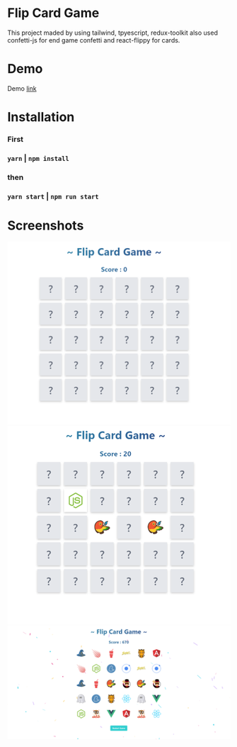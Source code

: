 # Flip Card Game

This project maded by using tailwind, tpyescript, redux-toolkit also  used confetti-js for end game confetti and react-flippy for cards.

# Demo 

Demo [link](https://ersincakmak-flip-card.netlify.app/)

# Installation

### First 
### `yarn` | `npm install`

### then 
### `yarn start` | `npm run start`


# Screenshots

![1](screenshots/1.PNG)
![2](screenshots/2.PNG)
![3](screenshots/3.PNG)

